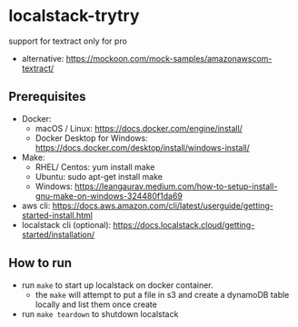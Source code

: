 # localstack-trytry

support for textract only for pro
- alternative: https://mockoon.com/mock-samples/amazonawscom-textract/

## Prerequisites
- Docker:
    - macOS / Linux: https://docs.docker.com/engine/install/
    - Docker Desktop for Windows: https://docs.docker.com/desktop/install/windows-install/
- Make:
    - RHEL/ Centos: yum install make
    - Ubuntu: sudo apt-get install make
    - Windows: https://leangaurav.medium.com/how-to-setup-install-gnu-make-on-windows-324480f1da69
- aws cli: https://docs.aws.amazon.com/cli/latest/userguide/getting-started-install.html
- localstack cli (optional): https://docs.localstack.cloud/getting-started/installation/

## How to run
- run `make` to start up localstack on docker container.
    - the `make` will attempt to put a file in s3 and create a dynamoDB table locally and list them once create
- run `make teardown` to shutdown localstack



